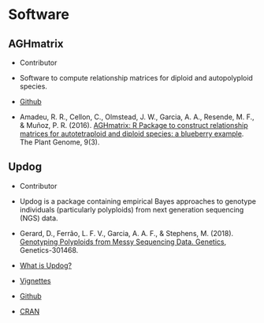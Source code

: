 # Software

## AGHmatrix

- Contributor

- Software to compute relationship matrices for diploid and autopolyploid species. 

- [Github](https://github.com/prmunoz/AGHmatrix)

- Amadeu, R. R., Cellon, C., Olmstead, J. W., Garcia, A. A., Resende, M. F., & Muñoz, P. R. (2016). [AGHmatrix: R Package to construct relationship matrices for autotetraploid and diploid species: a blueberry example](https://dl.sciencesocieties.org/publications/tpg/abstracts/9/3/plantgenome2016.01.0009). The Plant Genome, 9(3).


## Updog

- Contributor

- Updog is a package containing empirical Bayes approaches to genotype individuals (particularly polyploids) from next generation sequencing (NGS) data.

- Gerard, D., Ferrão, L. F. V., Garcia, A. A. F., & Stephens, M. (2018). [Genotyping Polyploids from Messy Sequencing Data. Genetics](http://www.genetics.org/content/early/2018/09/05/genetics.118.301468.long), Genetics-301468.

- [What is Updog?](http://dcgerard.github.io/research/2018/03/16/updog.html)  

- [Vignettes](https://dcgerard.github.io/updog/)

- [Github](https://github.com/dcgerard/updog)

- [CRAN](https://cran.r-project.org/web/packages/updog/index.html)



